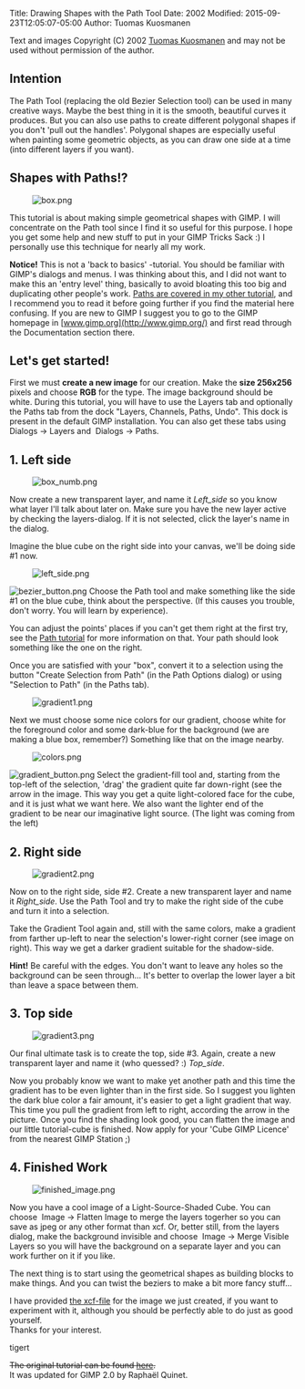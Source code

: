 Title: Drawing Shapes with the Path Tool
Date: 2002
Modified: 2015-09-23T12:05:07-05:00
Author: Tuomas Kuosmanen


Text and images Copyright (C) 2002 [Tuomas Kuosmanen](mailto:tigertNOSPAM@gimp.org) and may not be used without permission of the author.

## Intention

The Path Tool (replacing the old Bezier Selection tool) can be used in many creative ways. Maybe the best thing in it is the smooth, beautiful curves it produces. But you can also use paths to create different polygonal shapes if you don't 'pull out the handles'. Polygonal shapes are especially useful when painting some geometric objects, as you can draw one side at a time (into different layers if you want).

## Shapes with Paths!?

<figure>
<img src="{filename}box.png" alt="box.png"/>
</figure>

This tutorial is about making simple geometrical shapes with GIMP. I will concentrate on the Path tool since I find it so useful for this purpose. I hope you get some help and new stuff to put in your GIMP Tricks Sack :) I personally use this technique for nearly all my work.

**Notice!** This is not a 'back to basics' -tutorial. You should be familiar with GIMP's dialogs and menus. I was thinking about this, and I did not want to make this an 'entry level' thing, basically to avoid bloating this too big and duplicating other people's work. [Paths are covered in my other tutorial](/tutorials/Bezier_Selections/), and I recommend you to read it before going further if you find the material here confusing. If you are new to GIMP I suggest you to go to the GIMP homepage in [www.gimp.org](http://www.gimp.org/) and first read through the Documentation section there.

## Let's get started!

First we must **create a new image** for our creation. Make the **size 256x256** pixels and choose **RGB** for the type. The image background should be white. During this tutorial, you will have to use the Layers tab and optionally the Paths tab from the dock "Layers, Channels, Paths, Undo". This dock is present in the default GIMP installation. You can also get these tabs using <span class="filter"><Image> Dialogs -> Layers</span> and <span class="filter"><Image> Dialogs -> Paths</span>.

## 1. Left side

<figure>
<img src="{filename}box_numb.png" alt="box_numb.png"/>
</figure>

Now create a new transparent layer, and name it *Left_side* so you know what layer I'll talk about later on. Make sure you have the new layer active by checking the layers-dialog. If it is not selected, click the layer's name in the dialog.

Imagine the blue cube on the right side into your canvas, we'll be doing side #1 now.

<figure>
<img src="{filename}left_side.png" alt="left_side.png"/>
</figure>


<img src="{filename}bezier_button.png" alt="bezier_button.png"/> Choose the Path tool and make something like the side #1 on the blue cube, think about the perspective. (If this causes you trouble, don't worry. You will learn by experience).

You can adjust the points' places if you can't get them right at the first try, see the [Path tutorial](/tutorials/Bezier_Selections/) for more information on that. Your path should look something like the one on the right.

Once you are satisfied with your "box", convert it to a selection using the button "Create Selection from Path" (in the Path Options dialog) or using "Selection to Path" (in the Paths tab).

<figure>
<img src="{filename}gradient1.png" alt="gradient1.png"/>
</figure>

Next we must choose some nice colors for our gradient, choose white for the foreground color and some dark-blue for the background (we are making a blue box, remember?) Something like that on the image nearby.

<figure>
<img src="{filename}colors.png" alt="colors.png"/>
</figure>

<img src="{filename}gradient_button.png" alt="gradient_button.png"/> Select the gradient-fill tool and, starting from the top-left of the selection, 'drag' the gradient quite far down-right (see the arrow in the image. This way you get a quite light-colored face for the cube, and it is just what we want here. We also want the lighter end of the gradient to be near our imaginative light source. (The light was coming from the left)

## 2. Right side

<figure>
<img src="{filename}gradient2.png" alt="gradient2.png"/>
</figure>

Now on to the right side, side #2. Create a new transparent layer and name it *Right_side*. Use the Path Tool and try to make the right side of the cube and turn it into a selection.

Take the Gradient Tool again and, still with the same colors, make a gradient from farther up-left to near the selection's lower-right corner (see image on right). This way we get a darker gradient suitable for the shadow-side.

**Hint!** Be careful with the edges. You don't want to leave any holes so the background can be seen through... It's better to overlap the lower layer a bit than leave a space between them.

## 3. Top side

<figure>
<img src="{filename}gradient3.png" alt="gradient3.png"/>
</figure>

Our final ultimate task is to create the top, side #3. Again, create a new transparent layer and name it (who quessed? :) *Top_side*.

Now you probably know we want to make yet another path and this time the gradient has to be even lighter than in the first side. So I suggest you lighten the dark blue color a fair amount, it's easier to get a light gradient that way. This time you pull the gradient from left to right, according the arrow in the picture. Once you find the shading look good, you can flatten the image and our little tutorial-cube is finished. Now apply for your 'Cube GIMP Licence' from the nearest GIMP Station ;)

## 4. Finished Work

<figure>
<img src="{filename}finished_image.png" alt="finished_image.png"/>
</figure>

Now you have a cool image of a Light-Source-Shaded Cube. You can choose <span class="filter"><Image> Image -> Flatten Image</span> to merge the layers togerher so you can save as jpeg or any other format than xcf. Or, better still, from the layers dialog, make the background invisible and choose <span class="filter"><Image> Image -> Merge Visible Layers</span> so you will have the background on a separate layer and you can work further on it if you like.

The next thing is to start using the geometrical shapes as building blocks to make things. And you can twist the beziers to make a bit more fancy stuff...

I have provided [the xcf-file](example.xcf.gz) for the image we just created, if you want to experiment with it, although you should be perfectly able to do just as good yourself.  
Thanks for your interest.

tigert

<del>The original tutorial can be found [here](http://www.tigert.com/gimp/tutorials/bezier_shapes/).</del>  
It was updated for GIMP 2.0 by Raphaël Quinet.

